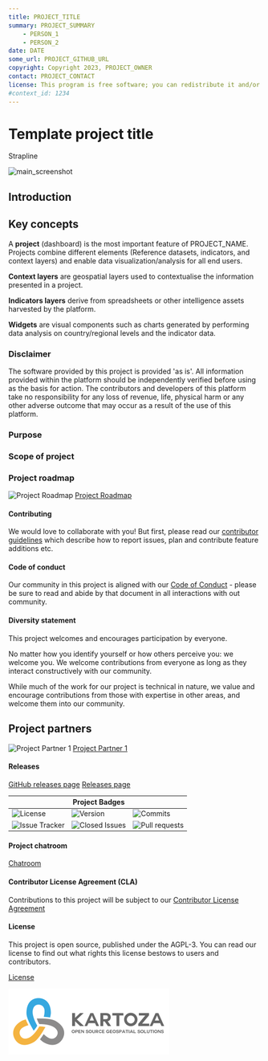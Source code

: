 ```yaml
---
title: PROJECT_TITLE
summary: PROJECT_SUMMARY
    - PERSON_1
    - PERSON_2
date: DATE
some_url: PROJECT_GITHUB_URL
copyright: Copyright 2023, PROJECT_OWNER
contact: PROJECT_CONTACT
license: This program is free software; you can redistribute it and/or modify it under the terms of the GNU Affero General Public License as published by the Free Software Foundation; either version 3 of the License, or (at your option) any later version.
#context_id: 1234
---
```


# Template project title
<!-- This is the Home Page, replace all of the titles with relevant titles -->

Strapline <!-- replace with one line product description e.g. "Welcome to PROJECT_NAME, where the aim is to ..." -->

![main_screenshot]() <!-- change path to main screenshot, InaSAFE is a good reference -->

## Introduction

<!-- Insert introduction paragraphs here -->
<!-- Can also input short video demo of project here (YouTube link, etc) -->
<!-- Can contain Purpose/Why of project and the Scope of Project without use of sub-headings-->

## Key concepts

A **project** (dashboard) is the most important feature of PROJECT_NAME. Projects
combine different elements (Reference datasets, indicators, and context layers)
and enable data visualization/analysis for all end users. 

**Context layers** are geospatial layers used to contextualise the information
presented in a project.

**Indicators layers** derive from spreadsheets or other intelligence assets
harvested by the platform.

**Widgets** are visual components such as charts generated by performing data
analysis on country/regional levels and the indicator data.

### Disclaimer

<div class="admonition warning">
The software provided by this project is provided 'as is'. All information provided 
within the platform should be independently verified before using as the basis for
action. The contributors and developers of this platform take no responsibility
for any loss of revenue, life, physical harm or any other adverse outcome that may 
occur as a result of the use of this platform. 
</div>

### Purpose

### Scope of project

### Project roadmap

![Project Roadmap]()
[Project Roadmap]()
<!-- Either insert link to roadmap or actual roadmap (Speak to team leads) -->

#### Contributing

We would love to collaborate with you! But first, please read our [contributor
guidelines](about/contributing.md) which describe how to report
issues, plan and contribute feature additions etc.

#### Code of conduct

Our community in this project is aligned with our [Code of
Conduct](about/code-of-conduct.md) - please be sure to read and abide by that
document in all interactions with out community.

#### Diversity statement

This project welcomes and encourages participation by everyone.

No matter how you identify yourself or how others perceive you: we welcome you.
We welcome contributions from everyone as long as they interact constructively
with our community.

While much of the work for our project is technical in nature, we value and
encourage contributions from those with expertise in other areas, and welcome
them into our community.

## Project partners

<!-- Insert Project Partner Logos and/or Links -->
![Project Partner 1]()
[Project Partner 1]()

#### Releases

<!-- Insert links to release pages, change as needed -->
[GitHub releases page]()
[Releases page]()

| | **Project Badges** | |
| ----------------------- | ----------------------- | ----------------------- |
| ![License](https://img.shields.io/github/license/{username}/{repo-name}.svg) | ![Version](https://img.shields.io/github/release/{username}/{repo-name}.svg) | ![Commits](https://img.shields.io/github/commits-since/{username}/{repo-name}/{version}.svg) |
| ![Issue Tracker](https://img.shields.io/github/issues/{username}/{repo-name}.svg) | ![Closed Issues](https://img.shields.io/github/issues-closed/{username}/{repo-name}.svg) | ![Pull requests](https://img.shields.io/github/issues-pr/{username}/{repo-name}.svg) |

#### Project chatroom

<!-- Insert links to chatroom pages if available, otherwise remove -->
[Chatroom]()

#### Contributor License Agreement (CLA)
<!-- Insert links to CLA -->
Contributions to this project will be subject to our [Contributor License Agreement]()

#### License

This project is open source, published under the AGPL-3.
You can read our license to find out what rights this license bestows to users and contributors.

[License](about/license.md)

<!-- Keep the Kartoza Logo at the bottom of the page if the project allows -->
![Kartoza Logo](img/KartozaLogo-320x132.png)
